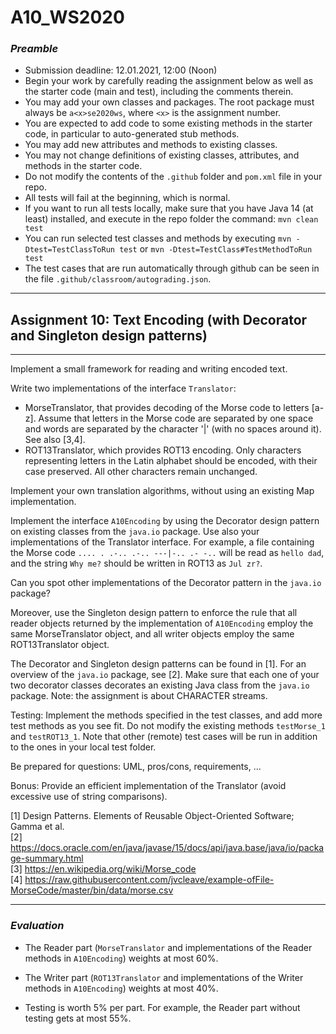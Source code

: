# A10_WS2020

### _Preamble_

* Submission deadline: 12.01.2021, 12:00 (Noon)
* Begin your work by carefully reading the assignment below as well as the starter code (main and test), including the comments therein.
* You may add your own classes and packages. The root package must always be `a<x>se2020ws`, where `<x>` is the assignment number.
* You are expected to add code to some existing methods in the starter code, in particular to auto-generated stub methods. 
* You may add new attributes and methods to existing classes.
* You may not change definitions of existing classes, attributes, and methods in the starter code.
* Do not modify the contents of the `.github` folder and `pom.xml` file in your repo.
* All tests will fail at the beginning, which is normal.
* If you want to run all tests locally, make sure that you have Java 14 (at least) installed, and execute in the repo folder the command: `mvn clean test`
* You can run selected test classes and methods by executing `mvn -Dtest=TestClassToRun test` or `mvn -Dtest=TestClass#TestMethodToRun test`
* The test cases that are run automatically through github can be seen in the file `.github/classroom/autograding.json`.

--------------------------------

## Assignment 10: Text Encoding  (with Decorator and Singleton design patterns)
--------------------------------

Implement a small framework for reading and writing encoded text.

Write two implementations of the interface `Translator`:
- MorseTranslator, that provides decoding of the Morse code to letters [a-z]. Assume that letters in the Morse code are separated by one space and words are separated by the character '|' (with no spaces around it). See also [3,4].
- ROT13Translator, which provides ROT13 encoding. Only characters representing letters in the Latin alphabet should be encoded, with their case preserved. All other characters remain unchanged.

Implement your own translation algorithms, without using an existing Map implementation. 

Implement the interface `A10Encoding` by using the Decorator design pattern on existing classes from the `java.io` package. Use also your implementations of the Translator interface. 
For example, a file containing the Morse code ``.... . .-.. .-.. ---|-.. .- -..`` will be read as ``hello dad``, and the string ``Why me?`` should be written in ROT13 as ``Jul zr?``.

Can you spot other implementations of the Decorator pattern in the `java.io` package?

Moreover, use the Singleton design pattern to enforce the rule that all reader objects returned by the implementation of `A10Encoding` employ the same MorseTranslator object, and all writer objects employ the same ROT13Translator object.

The Decorator and Singleton design patterns can be found in [1]. For an overview of the ``java.io`` package, see [2]. Make sure that each one of your two decorator classes decorates an existing Java class from the ``java.io`` package. Note: the assignment is about CHARACTER streams.

Testing: Implement the methods specified in the test classes, and add more test methods as you see fit. Do not modify the existing methods `testMorse_1` and `testROT13_1`. Note that other (remote) test cases will be run in addition to the ones in your local test folder.

Be prepared for questions: UML, pros/cons, requirements, ...

Bonus: Provide an efficient implementation of the Translator (avoid excessive use of string comparisons). 

[1] Design Patterns. Elements of Reusable Object-Oriented Software; Gamma et al.  
[2] https://docs.oracle.com/en/java/javase/15/docs/api/java.base/java/io/package-summary.html  
[3] https://en.wikipedia.org/wiki/Morse_code  
[4] https://raw.githubusercontent.com/jvcleave/example-ofFile-MorseCode/master/bin/data/morse.csv  

------------------------------------------
### _Evaluation_

* The Reader part (`MorseTranslator` and implementations of the Reader methods in `A10Encoding`) weights  at most 60%.

* The Writer part (`ROT13Translator` and implementations of the Writer methods in `A10Encoding`) weights at most 40%.

* Testing is worth 5% per part. For example, the Reader part without testing gets at most 55%.
